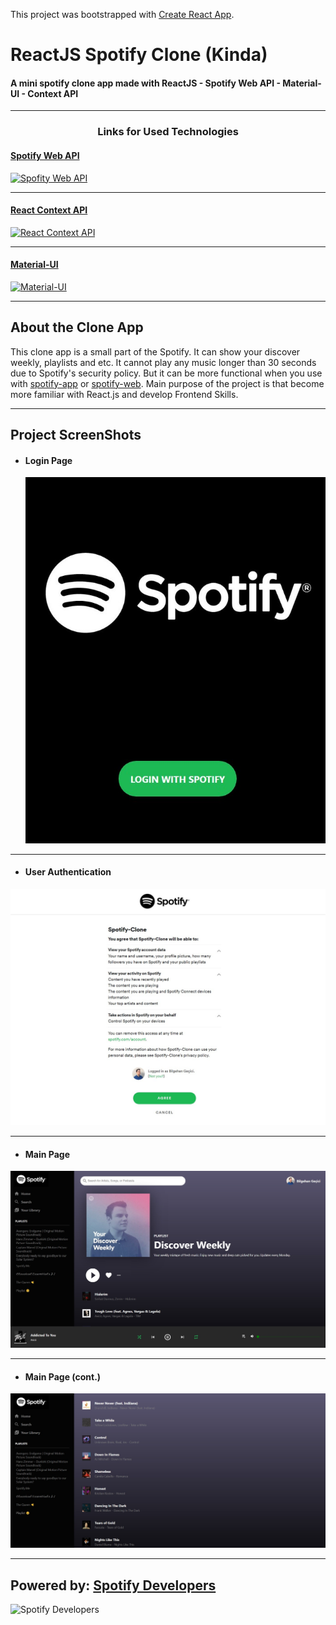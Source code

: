 This project was bootstrapped with [Create React App](https://github.com/facebook/create-react-app).


# ReactJS Spotify Clone (Kinda)

#### A mini spotify clone app made with **ReactJS - Spotify Web API - Material-UI - Context API** #####

--- 

<h3 align="center">Links for Used Technologies</h3>

<a href="https://developer.spotify.com/documentation/web-api/" target= "_blank"><h4>Spotify Web API</h4></a>

[![Spofity Web API](https://developer.spotify.com/assets/WebAPI_intro.png)](https://developer.spotify.com/documentation/web-api/)

---

<a href="https://reactjs.org/docs/context.html" target= "_blank"><h4>React Context API</h4></a>

[![React Context API](https://www.qed42.com/sites/default/files/2020-05/Context%20API%20in%20React%20with%20Hooks.png)](https://reactjs.org/docs/context.html)

---

<a href="https://material-ui.com/" target= "_blank"><h4>Material-UI</h4></a>

[![Material-UI](https://i.morioh.com/2020/01/11/cfd101025c1a.jpg)](https://material-ui.com/)

---

## About the Clone App

This clone app is a small part of the Spotify. It can show your discover weekly, playlists and etc. It cannot play any music longer than 30 seconds due to Spotify's security policy. But it can be more functional when you use with [spotify-app](https://www.spotify.com/tr/download/other/) or [spotify-web](https://www.spotify.com/). Main purpose of the project is that become more familiar with React.js and develop Frontend Skills. 

---

## Project ScreenShots

* <h4> Login Page </h4>
  
  ![Login Page](https://github.com/Bgstatic/ReactJS-Spotify-Clone/blob/master/readme/LoginPage.jpg)
  
---

* <h4> User Authentication </h4>

![UserAuthentication](https://github.com/Bgstatic/ReactJS-Spotify-Clone/blob/master/readme/UserAuthentication.jpg)

---

* <h4> Main Page </h4>

![MainPage](https://github.com/Bgstatic/ReactJS-Spotify-Clone/blob/master/readme/MainPage.jpg)

---

* <h4> Main Page (cont.) </h4>

![MainPage2](https://github.com/Bgstatic/ReactJS-Spotify-Clone/blob/master/readme/MainPage2.jpg)

---

## Powered by: [Spotify Developers](https://developer.spotify.com/) ## 

![Spotify Developers](https://developer.spotify.com/assets/FBImage.png)









